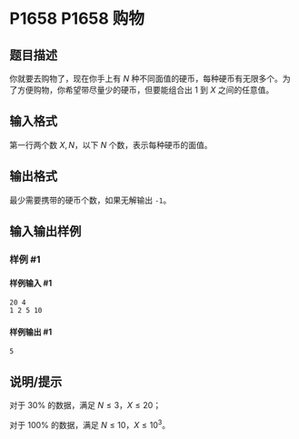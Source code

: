 # P1658 P1658 购物

## 题目描述

你就要去购物了，现在你手上有 $N$ 种不同面值的硬币，每种硬币有无限多个。为了方便购物，你希望带尽量少的硬币，但要能组合出 $1$ 到 $X$ 之间的任意值。


## 输入格式

第一行两个数 $X, N$，以下 $N$ 个数，表示每种硬币的面值。

## 输出格式

最少需要携带的硬币个数，如果无解输出 `-1`。

## 输入输出样例

### 样例 #1

#### 样例输入 #1

```
20 4
1 2 5 10
```

#### 样例输出 #1

```
5
```

## 说明/提示

对于 $30\%$ 的数据，满足 $N \le 3$，$X \le 20$；

对于 $100\%$ 的数据，满足 $N \le 10$，$X \le 10^3$。
